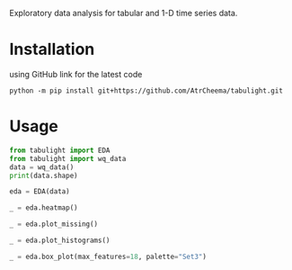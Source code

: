 Exploratory data analysis for tabular and 1-D time series data.

# Installation

using GitHub link for the latest code

	python -m pip install git+https://github.com/AtrCheema/tabulight.git

# Usage

```python
from tabulight import EDA
from tabulight import wq_data
data = wq_data()
print(data.shape)

eda = EDA(data)

_ = eda.heatmap()

_ = eda.plot_missing()

_ = eda.plot_histograms()

_ = eda.box_plot(max_features=18, palette="Set3")
```